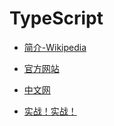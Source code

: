# TypeScript

* [简介-Wikipedia](https://en.wikipedia.org/wiki/TypeScript)

* [官方网站](http://www.typescriptlang.org/)

* [中文网](https://www.tslang.cn/index.html)

* [实战！实战！](https://github.com/magicmai/TypeScriptSamples)
